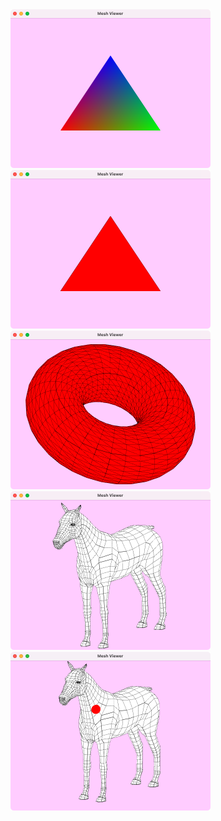 



<img src="https://github.com/nobuyuki83/delfem3-python/raw/images/demo00.png" width=320>

<img src="https://github.com/nobuyuki83/delfem3-python/raw/images/demo01.png" width=320>



<img src="https://github.com/nobuyuki83/delfem3-python/raw/images/demo02.png" width=320>

<img src="https://github.com/nobuyuki83/delfem3-python/raw/images/demo03.png" width=320>

<img src="https://github.com/nobuyuki83/delfem3-python/raw/images/demo04.png" width=320>





